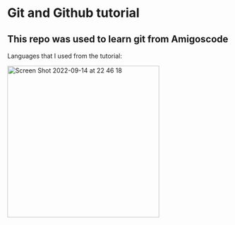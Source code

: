 # Git and Github tutorial

## This repo was  used to learn git from Amigoscode

Languages that I used from the tutorial:

<img width="344" alt="Screen Shot 2022-09-14 at 22 46 18" src="https://user-images.githubusercontent.com/110961602/190214707-07a80141-84f1-4ac6-92a8-5a7d67d0825d.png">

